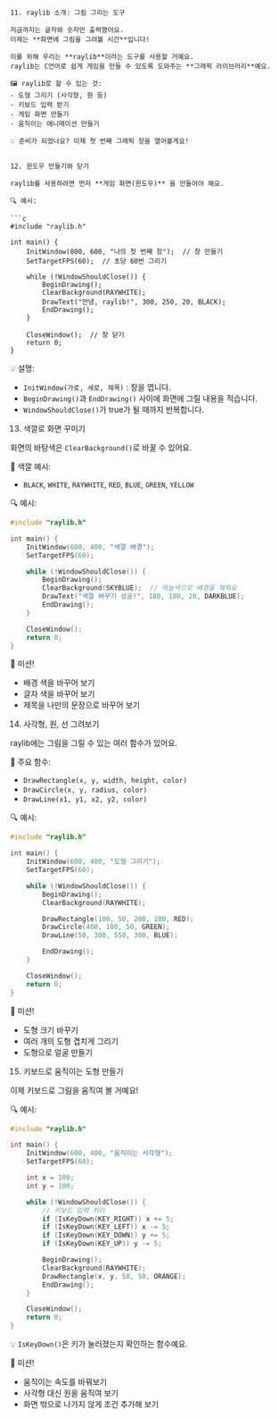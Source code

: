 ```
11. raylib 소개: 그림 그리는 도구

지금까지는 글자와 숫자만 출력했어요.  
이제는 **화면에 그림을 그려볼 시간**입니다!

이를 위해 우리는 **raylib**이라는 도구를 사용할 거예요.  
raylib는 C언어로 쉽게 게임을 만들 수 있도록 도와주는 **그래픽 라이브러리**예요.

🖼️ raylib로 할 수 있는 것:
- 도형 그리기 (사각형, 원 등)
- 키보드 입력 받기
- 게임 화면 만들기
- 움직이는 애니메이션 만들기

💡 준비가 되었나요? 이제 첫 번째 그래픽 창을 열어볼게요!


12. 윈도우 만들기와 닫기

raylib를 사용하려면 먼저 **게임 화면(윈도우)** 을 만들어야 해요.

🔍 예시:

```c
#include "raylib.h"

int main() {
    InitWindow(800, 600, "나의 첫 번째 창");  // 창 만들기
    SetTargetFPS(60);  // 초당 60번 그리기

    while (!WindowShouldClose()) {
        BeginDrawing();
        ClearBackground(RAYWHITE);
        DrawText("안녕, raylib!", 300, 250, 20, BLACK);
        EndDrawing();
    }

    CloseWindow();  // 창 닫기
    return 0;
}
```

💡 설명:
- `InitWindow(가로, 세로, 제목)` : 창을 엽니다.
- `BeginDrawing()`과 `EndDrawing()` 사이에 화면에 그릴 내용을 적습니다.
- `WindowShouldClose()`가 true가 될 때까지 반복합니다.


13. 색깔로 화면 꾸미기

화면의 바탕색은 `ClearBackground()`로 바꿀 수 있어요.

📌 색깔 예시:
- `BLACK`, `WHITE`, `RAYWHITE`, `RED`, `BLUE`, `GREEN`, `YELLOW`

🔍 예시:

```c
#include "raylib.h"

int main() {
    InitWindow(600, 400, "색깔 배경");
    SetTargetFPS(60);

    while (!WindowShouldClose()) {
        BeginDrawing();
        ClearBackground(SKYBLUE);  // 하늘색으로 배경을 채워요
        DrawText("색깔 바꾸기 성공!", 180, 180, 20, DARKBLUE);
        EndDrawing();
    }

    CloseWindow();
    return 0;
}
```

🎯 미션!
- 배경 색을 바꾸어 보기
- 글자 색을 바꾸어 보기
- 제목을 나만의 문장으로 바꾸어 보기


14. 사각형, 원, 선 그려보기

raylib에는 그림을 그릴 수 있는 여러 함수가 있어요.

📌 주요 함수:
- `DrawRectangle(x, y, width, height, color)`
- `DrawCircle(x, y, radius, color)`
- `DrawLine(x1, y1, x2, y2, color)`

🔍 예시:

```c
#include "raylib.h"

int main() {
    InitWindow(600, 400, "도형 그리기");
    SetTargetFPS(60);

    while (!WindowShouldClose()) {
        BeginDrawing();
        ClearBackground(RAYWHITE);

        DrawRectangle(100, 50, 200, 100, RED);
        DrawCircle(400, 100, 50, GREEN);
        DrawLine(50, 300, 550, 300, BLUE);

        EndDrawing();
    }

    CloseWindow();
    return 0;
}
```

🎯 미션!
- 도형 크기 바꾸기
- 여러 개의 도형 겹치게 그리기
- 도형으로 얼굴 만들기


15. 키보드로 움직이는 도형 만들기

이제 키보드로 그림을 움직여 볼 거예요!

🔍 예시:

```c
#include "raylib.h"

int main() {
    InitWindow(600, 400, "움직이는 사각형");
    SetTargetFPS(60);

    int x = 100;
    int y = 100;

    while (!WindowShouldClose()) {
        // 키보드 입력 처리
        if (IsKeyDown(KEY_RIGHT)) x += 5;
        if (IsKeyDown(KEY_LEFT)) x -= 5;
        if (IsKeyDown(KEY_DOWN)) y += 5;
        if (IsKeyDown(KEY_UP)) y -= 5;

        BeginDrawing();
        ClearBackground(RAYWHITE);
        DrawRectangle(x, y, 50, 50, ORANGE);
        EndDrawing();
    }

    CloseWindow();
    return 0;
}
```

💡 `IsKeyDown()`은 키가 눌러졌는지 확인하는 함수예요.

🎯 미션!
- 움직이는 속도를 바꿔보기
- 사각형 대신 원을 움직여 보기
- 화면 밖으로 나가지 않게 조건 추가해 보기
```
